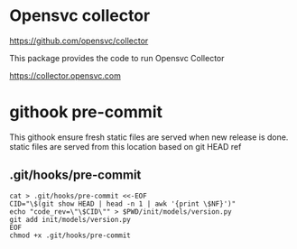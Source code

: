 Opensvc collector
=================

https://github.com/opensvc/collector

This package provides the code to run Opensvc Collector

https://collector.opensvc.com


githook pre-commit
==================

This githook ensure fresh static files are served when new release is done.
static files are served from this location based on git HEAD ref

## .git/hooks/pre-commit

	cat > .git/hooks/pre-commit <<-EOF
	CID="\$(git show HEAD | head -n 1 | awk '{print \$NF}')"
	echo "code_rev=\"\$CID\"" > $PWD/init/models/version.py
	git add init/models/version.py
	EOF
	chmod +x .git/hooks/pre-commit
